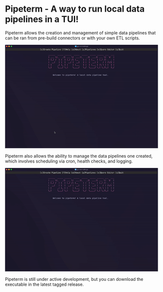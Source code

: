 # Pipeterm - A way to run local data pipelines in a TUI!

Pipeterm allows the creation and management of simple data pipelines that can be ran from pre-build connectors or with your own ETL scripts.



![me](https://github.com/brfloyd/pipeterm/blob/main/repo_contents/pipeline_creation.gif)

Pipeterm also allows the ability to manage the data pipelines one created, which involves scheduling via cron, health checks, and logging.



![me](https://github.com/brfloyd/pipeterm/blob/main/repo_contents/pipeline_management.gif)


Pipeterm is still under active development, but you can download the executable in the latest tagged release. 
